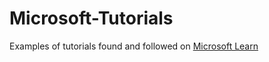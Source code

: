 # Microsoft-Tutorials
Examples of tutorials found and followed on [Microsoft Learn](https://learn.microsoft.com/)
